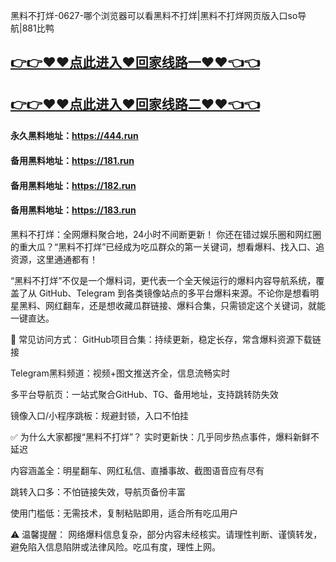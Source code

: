 黑料不打烊-0627-哪个浏览器可以看黑料不打烊|黑料不打烊网页版入口so导航|881比鸭

## [👉👉♥♥点此进入♥回家线路一♥♥👈👈](https://unpkg.com/182run/index.html)
## [👉👉♥♥点此进入♥回家线路二♥♥👈👈](https://unpkg.com/182-1run/index.html)

#### 永久黑料地址：https://444.run
#### 备用黑料地址：https://181.run
#### 备用黑料地址：https://182.run
#### 备用黑料地址：https://183.run

黑料不打烊：全网爆料聚合地，24小时不间断更新！
你还在错过娱乐圈和网红圈的重大瓜？“黑料不打烊”已经成为吃瓜群众的第一关键词，想看爆料、找入口、追资源，这里通通都有！

“黑料不打烊”不仅是一个爆料词，更代表一个全天候运行的爆料内容导航系统，覆盖了从 GitHub、Telegram 到各类镜像站点的多平台爆料来源。不论你是想看明星黑料、网红翻车，还是想收藏瓜群链接、爆料合集，只需锁定这个关键词，就能一键直达。

🔗 常见访问方式：
GitHub项目合集：持续更新，稳定长存，常含爆料资源下载链接

Telegram黑料频道：视频+图文推送齐全，信息流畅实时

多平台导航页：一站式聚合GitHub、TG、备用地址，支持跳转防失效

镜像入口/小程序跳板：规避封锁，入口不怕挂

✅ 为什么大家都搜“黑料不打烊”？
实时更新快：几乎同步热点事件，爆料新鲜不延迟

内容涵盖全：明星翻车、网红私信、直播事故、截图语音应有尽有

跳转入口多：不怕链接失效，导航页备份丰富

使用门槛低：无需技术，复制粘贴即用，适合所有吃瓜用户

⚠️ 温馨提醒：
网络爆料信息复杂，部分内容未经核实。请理性判断、谨慎转发，避免陷入信息陷阱或法律风险。吃瓜有度，理性上网。








